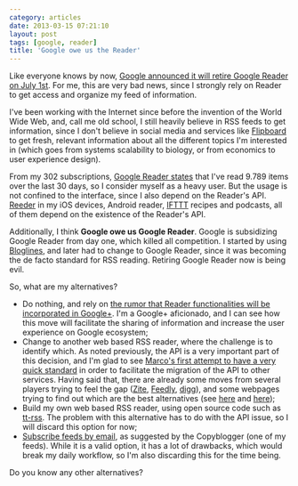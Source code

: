 ```yaml
---
category: articles
date: 2013-03-15 07:21:10
layout: post
tags: [google, reader]
title: 'Google owe us the Reader'
---
```


<p>Like everyone knows by now, <a href="http://googlereader.blogspot.pt/2013/03/powering-down-google-reader.html">Google announced it will retire Google Reader on July 1st</a>. For me, this are very bad news, since I strongly rely on Reader to get access and organize my feed of information.</p>

<p>I've been working with the Internet since before the invention of the World Wide Web, and, call me old school, I still heavily believe in RSS feeds to get information, since I don't believe in social media and services like <a href="http://flipboard.com">Flipboard</a> to get fresh, relevant information about all the different topics I'm interested in (which goes from systems scalability to biology, or from economics to user experience design).</p>

<p>From my 302 subscriptions, <a href="https://www.google.com/reader/view/#trends-page">Google Reader states</a> that I've read 9.789 items over the last 30 days, so I consider myself as a heavy user. But the usage is not confined to the interface, since I also depend on the Reader's API. <a href="http://reederapp.com">Reeder</a> in my iOS devices, Android reader, <a href="http://ifttt.com">IFTTT</a> recipes and podcasts, all of them depend on the existence of the Reader's API.</p>

<p>Additionally, I think <strong>Google owe us Google Reader</strong>. Google is subsidizing Google Reader from day one, which killed all competition. I started by using <a href="http://bloglines.com">Bloglines</a>, and later had to change to Google Reader, since it was becoming the de facto standard for RSS reading. Retiring Google Reader now is being evil.</p>

<p>So, what are my alternatives?</p>

<ul>
  <li>Do nothing, and rely on <a href="http://arstechnica.com/business/2013/03/google-reader-will-rise-again-as-part-of-google/">the rumor that Reader functionalities will be incorporated in Google+</a>. I'm a Google+ aficionado, and I can see how this move will facilitate the sharing of information and increase the user experience on Google ecosystem;</li>
  <li>Change to another web based RSS reader, where the challenge is to identify which. As noted previously, the API is a very important part of this decision, and I'm glad to see <a href="http://www.marco.org/2013/03/14/baby-steps-replacing-google-reader">Marco's first attempt to have a very quick standard</a> in order to facilitate the migration of the API to other services. Having said that, there are already some moves from several players trying to feel the gap (<a href="http://blog.zite.com/2013/03/14/google-reader-is-dead-so-we-rebuilt-it-for-you-in-zite-in-six-hours/">Zite</a>, <a href="http://blog.feedly.com/2013/03/14/google-reader/">Feedly</a>, <a href="http://blog.digg.com/post/45355701332/were-building-a-reader">digg</a>), and some webpages trying to find out which are the best alternatives (see <a href="http://www.replacereader.com/">here</a> and <a href="http://ginicharts.com/google-reader-alternatives">here</a>);</li>
  <li>Build my own web based RSS reader, using open source code such as <a href="http://tt-rss.org/">tt-rss</a>. The problem with this alternative has to do with the API issue, so I will discard this option for now;<br /></li>
  <li><a href="http://www.copyblogger.com/google-reader-alternatives/">Subscribe feeds by email</a>, as suggested by the Copyblogger (one of my feeds). While it is a valid option, it has a lot of drawbacks, which would break my daily workflow, so I'm also discarding this for the time being.</li>
</ul>

<p>Do you know any other alternatives?</p>
